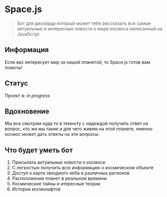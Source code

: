 # Space.js
> Бот для дискорда который может тебе рассказать все самые актуальные и интересные новости о мере космоса написанный на JavaScript

## Информация
Если вас интересует мир за нашей планетой, то Space.js готов вам помочь!

## Статус
Проект в: _in progress_

## Вдохновение
Мы все смотрим куда то в темноту с надеждой получить ответ на вопрос, кто же мы такие и для чего живем на этой планете, именно космос может дать ответы на эти вопросы.

## Что будет уметь бот
1) Присылать актуальные новости о космосе
2) С легкостью получить всю информацию о космическом объекте
3) Доступ к карта звездного неба в различных регионов
4) Расположение планет в реальном времени
5) Космические тайны и итересные теории 
6) Истории космонафтов
